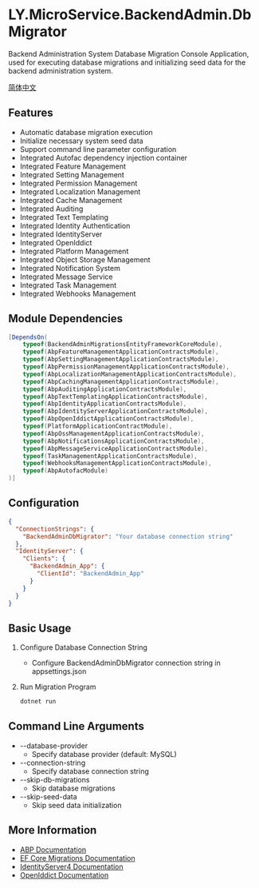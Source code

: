 # LY.MicroService.BackendAdmin.DbMigrator

Backend Administration System Database Migration Console Application, used for executing database migrations and initializing seed data for the backend administration system.

[简体中文](./README.md)

## Features

* Automatic database migration execution
* Initialize necessary system seed data
* Support command line parameter configuration
* Integrated Autofac dependency injection container
* Integrated Feature Management
* Integrated Setting Management
* Integrated Permission Management
* Integrated Localization Management
* Integrated Cache Management
* Integrated Auditing
* Integrated Text Templating
* Integrated Identity Authentication
* Integrated IdentityServer
* Integrated OpenIddict
* Integrated Platform Management
* Integrated Object Storage Management
* Integrated Notification System
* Integrated Message Service
* Integrated Task Management
* Integrated Webhooks Management

## Module Dependencies

```csharp
[DependsOn(
    typeof(BackendAdminMigrationsEntityFrameworkCoreModule),
    typeof(AbpFeatureManagementApplicationContractsModule),
    typeof(AbpSettingManagementApplicationContractsModule),
    typeof(AbpPermissionManagementApplicationContractsModule),
    typeof(AbpLocalizationManagementApplicationContractsModule),
    typeof(AbpCachingManagementApplicationContractsModule),
    typeof(AbpAuditingApplicationContractsModule),
    typeof(AbpTextTemplatingApplicationContractsModule),
    typeof(AbpIdentityApplicationContractsModule),
    typeof(AbpIdentityServerApplicationContractsModule),
    typeof(AbpOpenIddictApplicationContractsModule),
    typeof(PlatformApplicationContractModule),
    typeof(AbpOssManagementApplicationContractsModule),
    typeof(AbpNotificationsApplicationContractsModule),
    typeof(AbpMessageServiceApplicationContractsModule),
    typeof(TaskManagementApplicationContractsModule),
    typeof(WebhooksManagementApplicationContractsModule),
    typeof(AbpAutofacModule)
)]
```

## Configuration

```json
{
  "ConnectionStrings": {
    "BackendAdminDbMigrator": "Your database connection string"
  },
  "IdentityServer": {
    "Clients": {
      "BackendAdmin_App": {
        "ClientId": "BackendAdmin_App"
      }
    }
  }
}
```

## Basic Usage

1. Configure Database Connection String
   * Configure BackendAdminDbMigrator connection string in appsettings.json

2. Run Migration Program
   ```bash
   dotnet run
   ```

## Command Line Arguments

* --database-provider
  * Specify database provider (default: MySQL)
* --connection-string
  * Specify database connection string
* --skip-db-migrations
  * Skip database migrations
* --skip-seed-data
  * Skip seed data initialization

## More Information

* [ABP Documentation](https://docs.abp.io)
* [EF Core Migrations Documentation](https://docs.microsoft.com/en-us/ef/core/managing-schemas/migrations/)
* [IdentityServer4 Documentation](https://identityserver4.readthedocs.io)
* [OpenIddict Documentation](https://documentation.openiddict.com)
